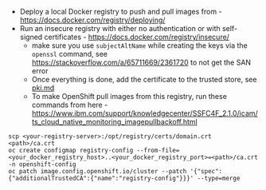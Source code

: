 - Deploy a local Docker registry to push and pull images from - https://docs.docker.com/registry/deploying/
- Run an insecure registry with either no authentication or with self-signed certificates - https://docs.docker.com/registry/insecure/
  - make sure you use `subjectAltName` while creating the keys via the `openssl` command, see https://stackoverflow.com/a/65711669/2361720 to not get the SAN error
  - Once everything is done, add the certificate to the trusted store, see [pki.md](pki.md)
  - To make OpenShift pull images from this registry, run these commands from here - https://www.ibm.com/support/knowledgecenter/SSFC4F_2.1.0/icam/ts_cloud_native_monitoring_imagepullbackoff.html
```
scp <your-registry-server>:/opt/registry/certs/domain.crt <path>/ca.crt
oc create configmap registry-config --from-file=<your_docker_registry_host>..<your_docker_registry_port>=<path>/ca.crt -n openshift-config
oc patch image.config.openshift.io/cluster --patch '{"spec":{"additionalTrustedCA":{"name":"registry-config"}}}' --type=merge
```
